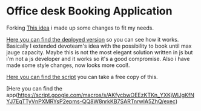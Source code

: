 # Office desk Booking Application

Forking [This idea](https://github.com/devoteam-g-cloud/Office-Desk-Booking-with-Apps-Script) i made up some changes to fit my needs.

[Here you can find the deployed version](https://script.google.com/macros/s/AKfycbwMsjrbFSmyJKouoXXdceXdXCSrcCNnU7VaHKGZrEDt2eSf0f5Nwr1stXj_m9UaX3NDzQ/exec) so you can see how it works. Basically I extended devoteam's idea with the possibility to book until max jauge capacity. Maybe this is not the most elegant solution written in js but i'm not a js developer and it works so it's a good compromise.
Also i have made some style changes, now looks more cool!.

[Here you can find the script](https://script.google.com/home/projects/1liA2JnkF1mC53L19v2ZvX25FHYAGa8dPpl2esbygBhzUGwqJshZDYthb) you can take a free copy of this.

[Here you can find the app(https://script.google.com/macros/s/AKfycbwOEEzKTKn_YXKjWlJgKfNYJ7EqTTyVnPXMRYsP2epms-QQ8W8nrkKB7SARTnrwIA5ZhQ/exec)
